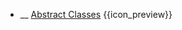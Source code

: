 * __ [Abstract Classes]({{baseUrl}}/uml/classDiagrams/abstractClasses) <trigger for="pop:classDiagrams-abstractClasses-preview">{{icon_preview}}</trigger>

<popover id="pop:classDiagrams-abstractClasses-preview" title="{{icon_preview}} Abstract Classes" placement="right">
  <div slot="content">
    <include src=".\preview.md" />
  </div>
</popover>
